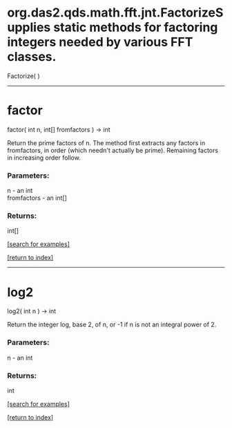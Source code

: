 # org.das2.qds.math.fft.jnt.FactorizeSupplies static methods for factoring integers needed by various FFT classes.
Factorize( )


***
<a name="factor"></a>
# factor
factor( int n, int[] fromfactors ) &rarr; int

Return the prime factors of n.
 The method first extracts any factors in fromfactors, in order (which 
 needn't actually be prime).  Remaining factors in increasing order follow.

### Parameters:
n - an int
<br>fromfactors - an int[]

### Returns:
int[]


<a href="https://github.com/autoplot/dev/search?q=factor&unscoped_q=factor">[search for examples]</a>

<a href="https://github.com/autoplot/documentation/blob/master/javadoc/index-all.md">[return to index]</a>

***
<a name="log2"></a>
# log2
log2( int n ) &rarr; int

Return the integer log, base 2, of n, or -1 if n is not an integral power of 2.

### Parameters:
n - an int

### Returns:
int


<a href="https://github.com/autoplot/dev/search?q=log2&unscoped_q=log2">[search for examples]</a>

<a href="https://github.com/autoplot/documentation/blob/master/javadoc/index-all.md">[return to index]</a>

